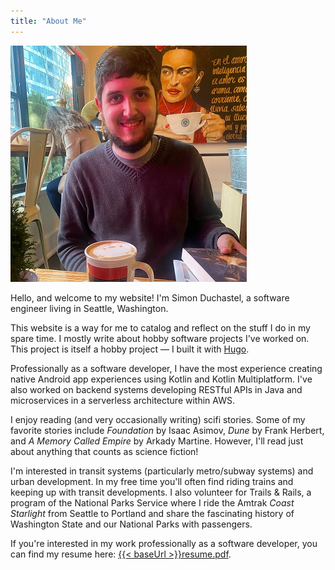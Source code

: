 ```yaml
---
title: "About Me"
---
```


![Simon Duchastel](simon-duchastel.jpg#center "Profile Picture of Simon")

Hello, and welcome to my website! I'm Simon Duchastel, a software engineer living in Seattle, Washington.

This website is a way for me to catalog and reflect on the stuff I do in my spare time. I mostly write about hobby software projects I've worked on. This project is itself a hobby project — I built it with [Hugo](https://gohugo.io).

Professionally as a software developer, I have the most experience creating native Android app experiences using Kotlin and Kotlin Multiplatform. I've also worked on backend systems developing RESTful APIs in Java and microservices in a serverless architecture within AWS.

I enjoy reading (and very occasionally writing) scifi stories. Some of my favorite stories include _Foundation_ by Isaac Asimov, _Dune_ by Frank Herbert, and _A Memory Called Empire_ by Arkady Martine. However, I'll read just about anything that counts as science fiction!

I'm interested in transit systems (particularly metro/subway systems) and urban development. In my free time you'll often find riding trains and keeping up with transit developments. I also volunteer for Trails & Rails, a program of the National Parks Service where I ride the Amtrak _Coast Starlight_ from Seattle to Portland and share the fascinating history of Washington State and our National Parks with passengers.

If you're interested in my work professionally as a software developer, you can find my resume here: [{{< baseUrl >}}resume.pdf](../resume.pdf).